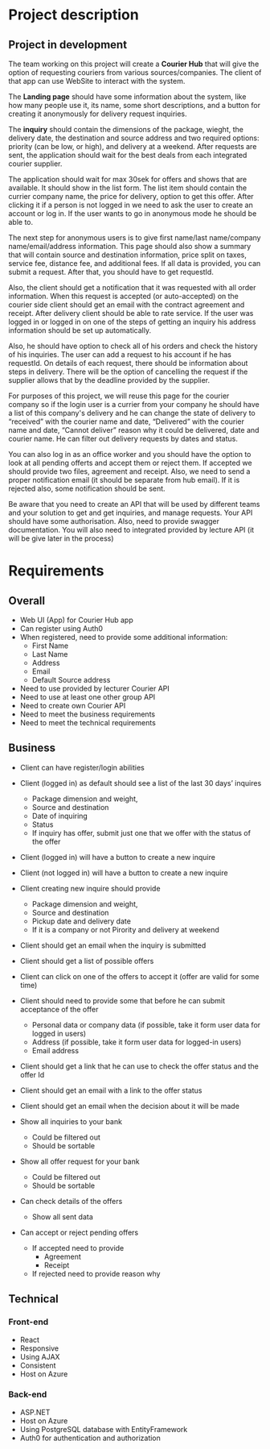 # Project description

## Project in development

The team working on this project will create a **Courier Hub** that will give the option of requesting couriers from various sources/companies. The client of that app can use WebSite to interact with the system. 

The **Landing page** should have some information about the system, like how many people use it, its name, some short descriptions, and a button for creating it anonymously for delivery request inquiries. 

The **inquiry** should contain the dimensions of the package, wieght, the delivery date, the destination and source address and two required options: priority (can be low, or high), and delivery at a weekend. After requests are sent, the application should wait for the best deals from each integrated courier supplier. 

The application should wait for max 30sek for offers and shows that are available. It should show in the list form. The list item should contain the currier company name, the price for delivery, option to get this offer. After clicking it if a person is not logged in we need to ask the user to create an account or log in. If the user wants to go in anonymous mode he should be able to. 

The next step for anonymous users is to give first name/last name/company name/email/address information. This page should also show a summary that will contain source and destination information, price split on taxes, service fee, distance fee, and additional fees. If all data is provided, you can submit a request. After that, you should have to get requestId.

Also, the client should get a notification that it was requested with all order information. When this request is accepted (or auto-accepted) on the courier side client should get an email with the contract agreement and receipt. After delivery client should be able to rate service. If the user was logged in or logged in on one of the steps of getting an inquiry his address information should be set up automatically. 

Also, he should have option to check all of his orders and check the history of his inquiries. The user can add a request to his account if he has requestId. On details of each request, there should be information about steps in delivery. There will be the option of cancelling the request if the supplier allows that by the deadline provided by the supplier. 

For purposes of this project, we will reuse this page for the courier company so if the login user is a currier from your company he should have a list of this company's delivery and he can change the state of delivery to “received” with the courier name and date, “Delivered” with the courier name and date, “Cannot deliver” reason why it could be delivered, date and courier name. He can filter out delivery requests by dates and status. 

You can also log in as an office worker and you should have the option to look at all pending offerts and accept them or reject them. If accepted we should provide two files, agreement and receipt. Also, we need to send a proper notification email (it should be separate from hub email). If it is rejected also, some notification should be sent.  

Be aware that you need to create an API that will be used by different teams and your solution to get and get inquiries, and manage requests. Your API should have some authorisation. Also, need to provide swagger documentation. You will also need to integrated provided by lecture API (it will be give later in the process)


# Requirements 
## Overall
- Web UI (App) for Courier Hub app
- Can register using Auth0
- When registered, need to provide some additional information:
  - First Name
  - Last Name
  - Address
  - Email
  - Default Source address 
- Need to use provided by lecturer Courier API
- Need to use at least one other group API
- Need to create own Courier API
- Need to meet the business requirements
- Need to meet the technical requirements

## Business 
- Client can have register/login abilities
- Client (logged in) as default should see a list of the last 30 days’ inquires
  - Package dimension and weight,
  - Source and destination
  - Date of inquiring
  - Status
  - If inquiry has offer, submit just one that we offer with the status of the offer
- Client (logged in) will have a button to create a new inquire
- Client (not logged in) will have a button to create a new inquire
- Client creating new inquire should provide
  - Package dimension and weight,
  - Source and destination
  - Pickup date and delivery date
  - If it is a company or not Pirority and delivery at weekend

- Client should get an email when the inquiry is submitted
- Client should get a list of possible offers
- Client can click on one of the offers to accept it (offer are valid for some time)
- Client should need to provide some that before he can submit acceptance of the offer
  - Personal data or company data (if possible, take it form user data  for logged in users)
  - Address (if possible, take it form user data  for logged-in users)
  - Email address

- Client should get a link that he can use to check the offer status  and the offer Id
- Client should get an email with a link to the offer status
- Client should get an email when the decision about it will be made

- Show all inquiries to your bank
  - Could be filtered out
  - Should be sortable
 
- Show all offer request for your bank
  - Could be filtered out
  - Should be sortable

- Can check details of the offers
  - Show all sent data
- Can accept or reject pending offers
  - If accepted need to provide
    - Agreement
    - Receipt
  - If rejected need to provide reason why


## Technical

### Front-end
- React
- Responsive
- Using AJAX
- Consistent
- Host on Azure

### Back-end
- ASP.NET 
- Host on Azure
- Using PostgreSQL database with EntityFramework
- Auth0 for authentication and authorization


